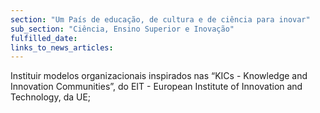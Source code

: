 ```yaml
---
section: "Um País de educação, de cultura e de ciência para inovar"
sub_section: "Ciência, Ensino Superior e Inovação"
fulfilled_date:
links_to_news_articles:
---
```


Instituir modelos organizacionais inspirados nas “KICs - Knowledge and Innovation Communities”, do EIT - European Institute of Innovation and Technology, da UE;